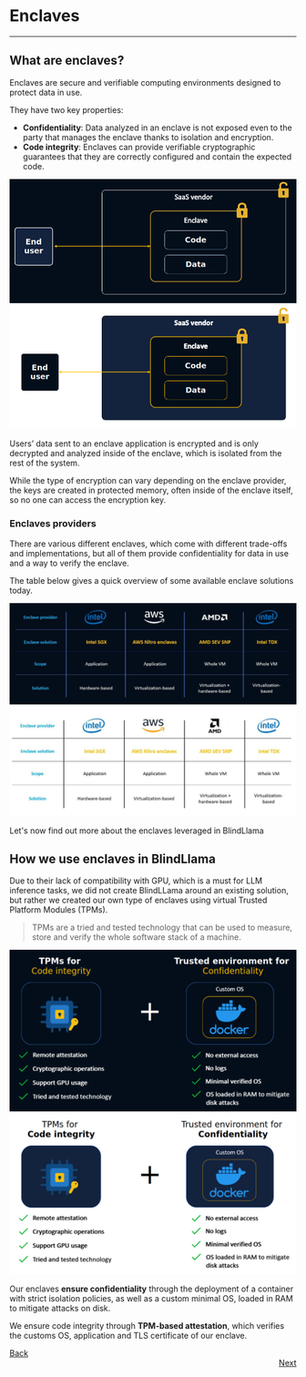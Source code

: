 # Enclaves
________________________________________________________

## What are enclaves?

Enclaves are secure and verifiable computing environments designed to protect data in use.

They have two key properties:

- **Confidentiality**: Data analyzed in an enclave is not exposed even to the party that manages the enclave thanks to isolation and encryption. 
- **Code integrity**: Enclaves can provide verifiable cryptographic guarantees that they are correctly configured and contain the expected code. 

![enclave](../../assets/enclaves.png#only-dark)
![enclaves](../../assets/enclaves-light.png#only-light)

Users’ data sent to an enclave application is encrypted and is only decrypted and analyzed inside of the enclave, which is isolated from the rest of the system. 

While the type of encryption can vary depending on the enclave provider, the keys are created in protected memory, often inside of the enclave itself, so no one can access the encryption key.

### Enclaves providers

There are various different enclaves, which come with different trade-offs and implementations, but all of them provide confidentiality for data in use and a way to verify the enclave.

The table below gives a quick overview of some available enclave solutions today.

![enclaves-table](../../assets/enclaves-table.jpg#only-dark)
![enclaves-table](../../assets/enclaves-table-light.jpg#only-light)

Let's now find out more about the enclaves leveraged in BlindLlama

## How we use enclaves in BlindLlama

Due to their lack of compatibility with GPU, which is a must for LLM inference tasks, we did not create BlindLLama around an existing solution, but rather we created our own type of enclaves using virtual Trusted Platform Modules (TPMs). 

> TPMs are a tried and tested technology that can be used to measure, store and verify the whole software stack of a machine.

![our-enclaves](../../assets/our-enclaves.png#only-dark)
![our-enclaves](../../assets/our-enclaves-light.png#only-light)

Our enclaves **ensure confidentiality** through the deployment of a container with strict isolation policies, as well as a custom minimal OS, loaded in RAM to mitigate attacks on disk. 

We ensure code integrity through **TPM-based attestation**, which verifies the customs OS, application and TLS certificate of our enclave.


<div style="text-align: left;">
  <a href="../overview" class="btn">Back</a>
</div>

<div style="text-align: right;">
  <a href="../TCB" class="btn">Next</a>
</div>